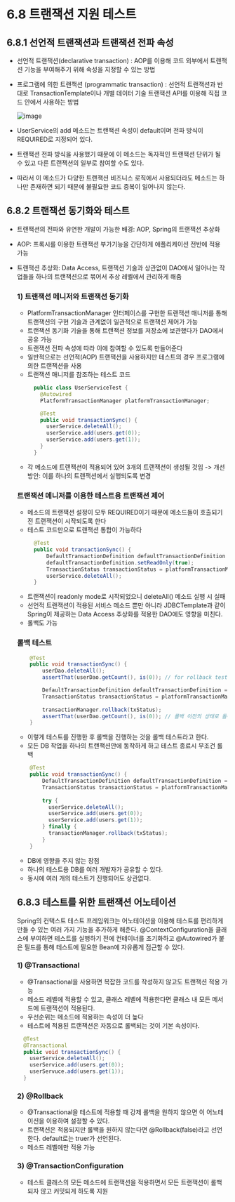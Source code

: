 # 6.8 트랜잭션 지원 테스트

## 6.8.1 선언적 트랜잭션과 트랜잭션 전파 속성
* 선언적 트랜잭션(declarative transaction) : AOP를 이용해 코드 외부에서 트랜잭션 기능을 부여해주기 위해 속성을 지정할 수 있는 방법
* 프로그램에 의한 트랜잭션 (programmatic transaction) : 선언적 트랜잭션과 반대로 TransactionTemplate이나 개별 데이터 기술 트랜잭션 API를 이용해 직접 코드 안에서 사용하는 방법

  ![image](https://user-images.githubusercontent.com/62865808/187018988-bc999254-58e1-4b37-828e-b4a340a6d8fc.png)
* UserService의 add 메소드는 트랜잭션 속성이 default이며 전파 방식이 REQUIRED로 지정되어 있다.
* 트랜잭션 전파 방식을 사용했기 때문에 이 메소드는 독자적인 트랜잭션 단위가 될 수 있고 다른 트랜잭션의 일부로 참여할 수도 있다.
* 따라서 이 메소드가 다양한 트랜잭션 비즈니스 로직에서 사용되더라도 메소드는 하나만 존재하면 되기 때문에 불필요한 코드 중복이 일어나지 않는다.

## 6.8.2 트랜잭션 동기화와 테스트
* 트랜잭션의 전파와 유연한 개발이 가능한 배경: AOP, Spring의 트랜잭션 추상화
* AOP: 프록시를 이용한 트랜잭션 부가기능을 간단하게 애플리케이션 전반에 적용 가능
* 트랜잭션 추상화: Data Access, 트랜잭션 기술과 상관없이 DAO에서 일어나는 작업들을 하나의 트랜잭션으로 묶어서 추상 레벨에서 관리하게 해줌
  ### 1) 트랜잭션 메니저와 트랜잭션 동기화
    * PlatformTransactionManager 인터페이스를 구현한 트랜잭션 매니저를 통해 트랜잭션의 구현 기술과 관계없이 일관적으로 트랜잭션 제어가 가능
    * 트랜잭션 동기화 기술을 통해 트랜잭션 정보를 저장소에 보관했다가 DAO에서 공유 가능
    * 트랜잭션 전파 속성에 따라 이에 참여할 수 있도록 만들어준다
    * 일반적으로는 선언적(AOP) 트랜잭션을 사용하지만 테스트의 경우 프로그램에 의한 트랜잭션을 사용
    * 트랜잭션 매니저를 참조하는 테스트 코드
      ```java
        public class UserServiceTest {
          @Autowired
          PlatformTransactionManager platformTransactionManager;

          @Test
          public void transactionSync() {
            userService.deleteAll();
            userService.add(users.get(0));
            userService.add(users.get(1));
          }
        }
      ```
     * 각 메소드에 트랜잭션이 적용되어 있어 3개의 트랜잭션이 생성될 것임 -> 개선방안: 이를 하나의 트랜잭션에서 실행되도록 변경

  ### 트랜잭션 메니저를 이용한 테스트용 트랜잭션 제어
  * 메소드의 트랜잭션 설정이 모두 REQUIRED이기 때문에 메소드들이 호출되기 전 트랜잭션이 시작되도록 한다
  * 테스트 코드만으로 트랜잭션 통합이 가능하다
    ```java
      @Test
      public void transactionSync() {
          DefaultTransactionDefinition defaultTransactionDefinition = new DefaultTransactionDefinition();
          defaultTransactionDefinition.setReadOnly(true);
          TransactionStatus transactionStatus = platformTransactionManager.getTransaction(defaultTransactionDefinition);
          userService.deleteAll();
      }
    ```
  * 트랜잭션이 readonly mode로 시작되었으니 deleteAll() 메소드 실행 시 실패
  * 선언적 트랜잭션이 적용된 서비스 메소드 뿐만 아니라 JDBCTemplate과 같이 Spring이 제공하는 Data Access 추상화를 적용한 DAO에도 영향을 미친다.
  * 롤백도 가능
  ### 롤백 테스트
  ```java
      @Test
      public void transactionSync() {
          userDao.deleteAll();
          assertThat(userDao.getCount(), is(0)); // for rollback test

          DefaultTransactionDefinition defaultTransactionDefinition = new DefaultTransactionDefinition();
          TransactionStatus transactionStatus = platformTransactionManager.getTransaction(defaultTransactionDefinition);
          
          transactionManager.rollback(txStatus);
          assertThat(userDao.getCount(), is(0)); // 롤백 이전의 상태로 돌아가는지 확인.
      }
    ```
  * 이렇게 테스트를 진행한 후 롤백을 진행하는 것을 롤백 테스트라고 한다.
  * 모든 DB 작업을 하나의 트랜잭션안에 동작하게 하고 테스트 종료시 무조건 롤백
  ```java
      @Test
      public void transactionSync() {
          DefaultTransactionDefinition defaultTransactionDefinition = new DefaultTransactionDefinition();
          TransactionStatus transactionStatus = platformTransactionManager.getTransaction(defaultTransactionDefinition);
          
          try {
            userService.deleteAll();
            userService.add(users.get(0));
            userService.add(users.get(1));
          } finally {
            transactionManager.rollback(txStatus);
          }
      }
  ```
    * DB에 영향을 주지 않는 장점
    * 하나의 테스트용 DB를 여러 개발자가 공유할 수 있다.
    * 동시에 여러 개의 테스트기 진행되어도 상관없다.
     
  ## 6.8.3 테스트를 위한 트랜잭션 어노테이션
  Spring의 컨택스트 테스트 프레임워크는 어노테이션을 이용해 테스트를 편리하게 만들 수 있는 여러 가지 기능을 추가하게 해준다.
  @ContextConfiguration을 클래스에 부여하면 테스트를 실행하기 전에 컨테이너를 초기화하고
  @Autowired가 붙은 필드를 통해 테스트에 필요한 Bean에 자유롭게 접근할 수 있다.
  
  ### 1) @Transactional
  * @Transactional을 사용하면 복잡한 코드를 작성하지 않고도 트랜잭션 적용 가능
  * 메소드 레벨에 적용할 수 있고, 클래스 레벨에 적용한다면 클래스 내 모든 메서드에 트랜잭션이 적용된다.
  * 우선순위는 메소드에 적용하는 속성이 더 높다
  * 테스트에 적용된 트랜잭션은 자동으로 롤백되는 것이 기본 속성이다.
  ```java
    @Test
    @Transactional
    public void transactionSync() {
      userService.deleteAll();
      userService.add(users.get(0));
      userServuce.add(users.get(1));
    }
  ```
  ### 2) @Rollback
  * @Transactional을 테스트에 적용할 때 강제 롤백을 원하지 않으면 이 어노테이션을 이용하여 설정할 수 있다.
  * 트랜잭션은 적용되지만 롤백을 원하지 않는다면 @Rollback(false)라고 선언한다. default로는 truer가 선언된다.
  * 메소드 레벨에만 적용 가능
  ### 3) @TransactionConfiguration
  * 테스트 클래스의 모든 메소드에 트랜잭션을 적용하면서 모든 트랜잭션이 롤백되자 않고 커밋되게 하도록 지원
